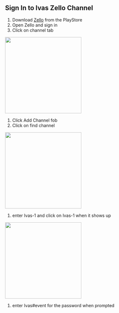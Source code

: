 ## Sign In to Ivas Zello Channel

1. Download [Zello](https://play.google.com/store/apps/details?id=com.loudtalks&hl=en_US&gl=US) from the PlayStore
1. Open Zello and sign in
1. Click on channel tab

<img src="https://jswizzy.github.io/Ivas/1.png" width="250">

1. Click Add Channel fob
1. Click on find channel

<img src="https://jswizzy.github.io/Ivas/2.png" width="250">

1. enter Ivas-1 and click on Ivas-1 when it shows up

<img src="https://jswizzy.github.io/Ivas/3.png" width="250">

1. enter Ivas#event for the password when prompted
